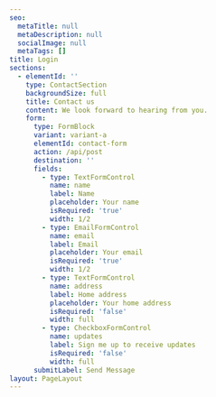 ```yaml
---
seo:
  metaTitle: null
  metaDescription: null
  socialImage: null
  metaTags: []
title: Login
sections:
  - elementId: ''
    type: ContactSection
    backgroundSize: full
    title: Contact us
    content: We look forward to hearing from you.
    form:
      type: FormBlock
      variant: variant-a
      elementId: contact-form
      action: /api/post
      destination: ''
      fields:
        - type: TextFormControl
          name: name
          label: Name
          placeholder: Your name
          isRequired: 'true'
          width: 1/2
        - type: EmailFormControl
          name: email
          label: Email
          placeholder: Your email
          isRequired: 'true'
          width: 1/2
        - type: TextFormControl
          name: address
          label: Home address
          placeholder: Your home address
          isRequired: 'false'
          width: full
        - type: CheckboxFormControl
          name: updates
          label: Sign me up to receive updates
          isRequired: 'false'
          width: full
      submitLabel: Send Message
layout: PageLayout
---
```

